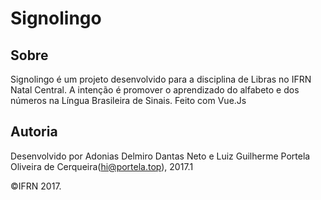 # Signolingo

## Sobre
Signolingo é um projeto desenvolvido para a disciplina de Libras no IFRN Natal Central. A intenção é promover o aprendizado do alfabeto e dos números na Língua Brasileira de Sinais.
Feito com Vue.Js

## Autoria

Desenvolvido por Adonias Delmiro Dantas Neto e Luiz Guilherme Portela Oliveira de Cerqueira(<hi@portela.top>), 2017.1

&copy;IFRN 2017.
